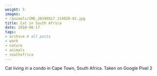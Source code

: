 ```yaml
---
weight: 5
images:
- /animals/IMG_20190817_114920-01.jpg
title: Cat in South Africa
date: 2018-08-17
tags:
- archive # all posts
- work
- nature
- animals
- southafrica
---
```


Cat living in a condo in Cape Town, South Africa. Taken on Google Pixel 2